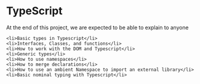 # TypeScript

At the end of this project, we are expected to be able to explain to anyone

    <li>Basic types in Typescript</li>
    <li>Interfaces, Classes, and functions</li>
    <li>How to work with the DOM and Typescript</li>
    <li>Generic types</li>
    <li>How to use namespaces</li>
    <li>How to merge declarations</li>
    <li>How to use an ambient Namespace to import an external library</li>
    <li>Basic nominal typing with Typescript</li>
